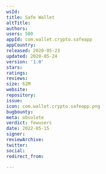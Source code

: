 ```yaml
---
wsId: 
title: Safe Wallet
altTitle: 
authors: 
users: 500
appId: com.wallet.crypto.safeapp
appCountry: 
released: 2020-05-23
updated: 2020-05-24
version: '1.0'
stars: 
ratings: 
reviews: 
size: 62M
website: 
repository: 
issue: 
icon: com.wallet.crypto.safeapp.png
bugbounty: 
meta: obsolete
verdict: fewusers
date: 2022-05-15
signer: 
reviewArchive: 
twitter: 
social: 
redirect_from: 

---
```


